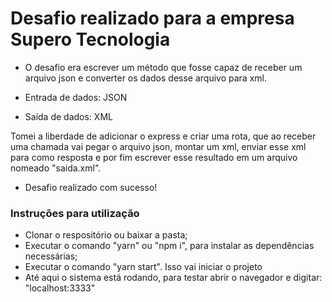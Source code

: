 # Desafio realizado para a empresa Supero Tecnologia

- O desafio era escrever um método que fosse capaz de receber um arquivo json e converter os dados desse arquivo para xml.

- Entrada de dados: JSON
- Saída de dados: XML

Tomei a liberdade de adicionar o express e criar uma rota, que ao receber uma chamada vai pegar o arquivo json, montar um xml, enviar esse xml para como resposta e por fim escrever esse resultado em um arquivo nomeado "saida.xml".

- Desafio realizado com sucesso!

### Instruções para utilização
 - Clonar o respositório ou baixar a pasta;
 - Executar o comando "yarn" ou "npm i", para instalar as dependências necessárias;
 - Executar o comando "yarn start". Isso vai iniciar o projeto
 - Até aqui o sistema está rodando, para testar abrir o navegador e digitar: "localhost:3333"
